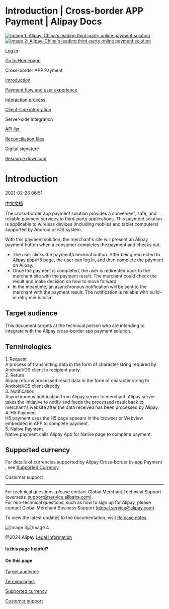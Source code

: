 Introduction | Cross-border APP Payment | Alipay Docs
===============
                        

[![Image 1: Alipay, China's leading third-party online payment solution](https://ac.alipay.com/storage/2024/3/26/d66c43c0-440d-4c97-9976-f2028a2c8c5e.svg)![Image 2: Alipay, China's leading third-party online payment solution](https://ac.alipay.com/storage/2024/3/26/a48bd336-aea0-4f16-bf83-616eacbb4434.svg)](/docs/)

[Log In](https://global.alipay.com/ilogin/account_login.htm?goto=https%3A%2F%2Fglobal.alipay.com%2Fdocs%2Fac%2Fapp%2Fintro)

[Go to Homepage](../../)

Cross-border APP Payment

[Introduction](/docs/ac/app/intro)

[Payment flow and user experience](/docs/ac/app/flow_ux)

[Interaction process](/docs/ac/app/interaction)

[Client-side integration](/docs/ac/app/client_integration)

Server-side integration

[API list](/docs/ac/app/apis)

[Reconciliation files](/docs/ac/app/reconciliation)

Digital signature

[Resource download](/docs/ac/app/download)

Introduction
============

2021-02-26 06:51

[中文文档](https://global.alipay.com/doc/app_cn/about)

The cross-border app payment solution provides a convenient, safe, and reliable payment services to third-party applications. This payment solution is applicable to wireless devices (including mobiles and tablet computers) supported by Android or iOS system.

With this payment solution, the merchant's site will present an Alipay payment button when a consumer completes the payment and checks out.

*   The user clicks the payment/checkout button. After being redirected to Alipay app/H5 page, the user can log in, and then complete the payment on Alipay.
*   Once the payment is completed, the user is redirected back to the merchant site with the payment result. The merchant could check the result and make decision on how to move forward.
*   In the meantime, an asynchronous notification will be sent to the merchant with the payment result. The notification is reliable with build-in retry mechanism.

Target audience
---------------

This document targets at the technical person who are intending to integrate with the Alipay cross-border app payment solution.

Terminologies
-------------

1. Request  
A process of transmitting data in the form of character string required by Android/iOS client to recipient party.  
2. Return  
Alipay returns processed result data in the form of character string to Android/iOS client directly.  
3. Notification  
Asynchronous notification from Alipay server to merchant. Alipay server takes the initiative to notify and feeds the processed result back to merchant's website after the data received has been processed by Alipay.  
4. H5 Payment  
H5 payment uses the H5 page appears in the browser or Webview embedded in APP to complete payment.  
5. Native Payment  
Native payment calls Alipay App for Native page to complete payment.

Supported currency
------------------

For details of currencies supported by Alipay Cross-border In-app Payment , see [Supported Currency](https://cshall.alipay.com/enterprise/global/knowledgeDetail?sceneCode=un_login&knowledgeId=201602436148).

Customer support  

-------------------

For technical questions, please contact Global Merchant Technical Support (overseas\_support@service.alibaba.com).   
For non-technical questions, such as how to sign up for Alipay, please contact Global Merchant Business Support (global.service@alipay.com).

To view the latest updates to the documentation, visit [Release notes](https://global.alipay.com/docs/releasenotes).

![Image 3](https://ac.alipay.com/storage/2021/5/20/19b2c126-9442-4f16-8f20-e539b1db482a.png)![Image 4](https://ac.alipay.com/storage/2021/5/20/e9f3f154-dbf0-455f-89f0-b3d4e0c14481.png)

@2024 Alipay [Legal Information](https://global.alipay.com/docs/ac/platform/membership)

#### Is this page helpful?

#### On this page

[Target audience](#bf8dd94f "Target audience")

[Terminologies](#Terminologies "Terminologies")

[Supported currency](#432082f7 "Supported currency")

[Customer support](#a67c77b2 "Customer support")
